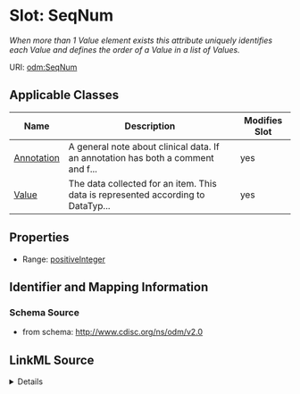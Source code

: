 # Slot: SeqNum


_When more than 1 Value element exists this attribute uniquely identifies each Value and defines the order of a Value in a list of Values._



URI: [odm:SeqNum](http://www.cdisc.org/ns/odm/v2.0/SeqNum)



<!-- no inheritance hierarchy -->




## Applicable Classes

| Name | Description | Modifies Slot |
| --- | --- | --- |
[Annotation](Annotation.md) | A general note about clinical data. If an annotation has both a comment and f... |  yes  |
[Value](Value.md) | The data collected for an item. This data is represented according to DataTyp... |  yes  |







## Properties

* Range: [positiveInteger](positiveInteger.md)





## Identifier and Mapping Information







### Schema Source


* from schema: http://www.cdisc.org/ns/odm/v2.0




## LinkML Source

<details>
```yaml
name: SeqNum
description: When more than 1 Value element exists this attribute uniquely identifies
  each Value and defines the order of a Value in a list of Values.
from_schema: http://www.cdisc.org/ns/odm/v2.0
rank: 1000
alias: SeqNum
domain_of:
- Annotation
- Value
range: positiveInteger

```
</details>
